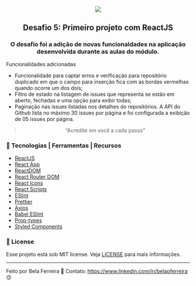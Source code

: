 <h1 align="center">
<img src="https://user-images.githubusercontent.com/59603768/75156287-8fa02b80-56f0-11ea-84a3-a6bacc2fcdd1.png">
</h1>

<h2 align="center">
  Desafio 5: Primeiro projeto com ReactJS

<h3 align="center">

  O desafio foi a adição de novas funcionaldades na aplicação desenvolvida durante as aulas do módulo.

</h3>

  Funcionalidades adicionadas

  - Funcionalidade para captar erros e verificação para repositório duplicado em que o campo para inserção fica com as bordas vermelhas quando ocorre um dos dois;
  - Filtro de estado na listagem de issues que representa se estão em aberto, fechadas e uma opção para exibir todas;
  - Paginação nas issues listadas nos detalhes do repositórios. A API do Github lista no máximo 30 issues por página e foi configurada a exibição de 05 issues por página.

<blockquote align="center">“Acredite em você a cada passo”</blockquote>

### :wrench: Tecnologias | Ferramentas | Recursos

-  [ReactJS](https://pt-br.reactjs.org/)
-  [React App](https://pt-br.reactjs.org/docs/create-a-new-react-app.html)
-  [ReactDOM](https://pt-br.reactjs.org/docs/react-dom.html)
-  [React Router DOM](https://www.npmjs.com/package/react-router-dom)
-  [React Icons](https://www.npmjs.com/package/react-icons)
-  [React Scripts](https://www.npmjs.com/package/react-scripts)
-  [ESlint](https://eslint.org/)
-  [Prettier](https://prettier.io/)
-  [Axios](https://github.com/axios/axios)
-  [Babel ESlint](https://github.com/babel/babel-eslint)
-  [Prop-types](https://www.npmjs.com/package/prop-types)
-  [Styled Components](https://styled-components.com/)

### :memo: License
Esse projeto está sob MIT license. Veja [LICENSE](https://github.com/belapferreira/desafio05-primeiro-projeto-com-reactJS/LICENSE) para mais informações.

---

Feito por Bela Ferreira :blue_heart: Contato: https://www.linkedin.com/in/belapferreira :blush:
